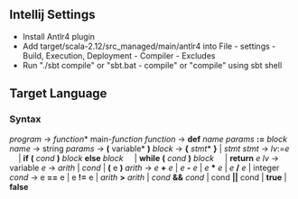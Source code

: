 
## Intellij Settings
 * Install Antlr4 plugin
 * Add target/scala-2.12/src_managed/main/antlr4 into File - settings - Build, Execution, Deployment - Compiler - Excludes
 * Run "./sbt compile" or "sbt.bat - compile" or "compile" using sbt shell

## Target Language
### Syntax
 *program* -> *function** main-*function*
 *function* -> **def** *name* *params* **:=** *block*
 *name* -> string
 *params* -> **(** variable* **)**
 *block* -> **{** *stmt** **}** | *stmt*
*stmt* -> *lv*:=*e*
&nbsp;&nbsp;&nbsp;&nbsp;| **if** **(** *cond* **)** *block* **else** *block*
&nbsp;&nbsp;&nbsp;&nbsp;| **while** **(** *cond* **)** *block*
&nbsp;&nbsp;&nbsp;&nbsp;| **return** *e*
*lv* -> variable
*e* -> *arith* | *cond* | **(** e **)**
*arith* -> *e* **+** *e* | *e* **-** *e* |  *e* **\*** *e* |  *e* **/** *e*  | integer
*cond* -> e **==** e | e **!=** e | *arith* **>** *arith* | *cond* **&&** *cond* | cond **||** cond | **true** | **false**
